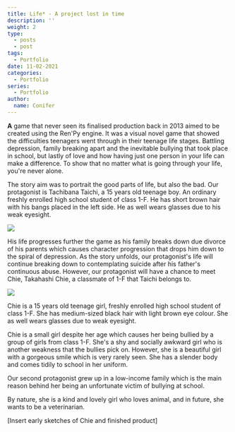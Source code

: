 ```yaml
---
title: Life* - A project lost in time
description: ''
weight: 2
type:
  - posts
  - post
tags:
  - Portfolio
date: 11-02-2021
categories:
  - Portfolio
series:
  - Portfolio
author:
  name: Conifer
---
```

**A** game that never seen its finalised production back in 2013 aimed to be created using the Ren'Py engine. It was a visual novel game that showed the difficulties teenagers went through in their teenage life stages. Battling depression, family breaking apart and the inevitable bullying that took place in school, but lastly of love and how having just one person in your life can make a difference. To show that no matter what is going through your life, you're never alone.

The story aim was to portrait the good parts of life, but also the bad. Our protagonist is Tachibana Taichi, a 15 years old teenage boy. An ordinary freshly enrolled high school student of class 1-F. He has short brown hair with his bangs placed in the left side. He as well wears glasses due to his weak eyesight.

![](https://i.postimg.cc/MHMDCryz/taichi-sketch.png#center)


His life progresses further the game as his family breaks down due divorce of his parents which causes character progression that drops him down to the spiral of depression.  As the story unfolds, our protagonist's life will continue breaking down to contemplating suicide after his father's continuous abuse. However, our protagonist will have a chance to meet Chie, Takahashi Chie, a classmate of 1-F that Taichi belongs to.

![](https://i.postimg.cc/MHMDCryz/taichi-sketch.png#center)

Chie is a 15 years old teenage girl, freshly enrolled high school student of class 1-F. She has medium-sized black hair with light brown eye colour. She as well wears glasses due to weak eyesight.
 
Chie is a small girl despite her age which causes her being bullied by a group of girls from class 1-F. She's a shy and socially awkward girl who is another weakness that the bullies pick on. However, she is a beautiful girl with a gorgeous smile which is very rarely seen. She has a slender body and comes tidily to school in her uniform.

Our second protagonist grew up in a low-income family which is the main reason behind her being an unfortunate victim of bullying at school.

By nature, she is a kind and lovely girl who loves animal, and in future, she wants to be a veterinarian.

[Insert early sketches of Chie and finished product]

[go]: https://golang.org/

[gohtmltemplate]: https://golang.org/pkg/html/template/
